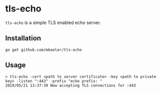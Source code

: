 # tls-echo

`tls-echo` is a simple TLS enabled echo server.

## Installation

`go get github.com/mkeeler/tls-echo`

## Usage

```
> tls-echo -cert <path to server certificate> -key <path to private key> -listen ":443" -prefix "echo prefix: "
2019/05/21 13:37:39 Now accepting TLS connections for :443
```
